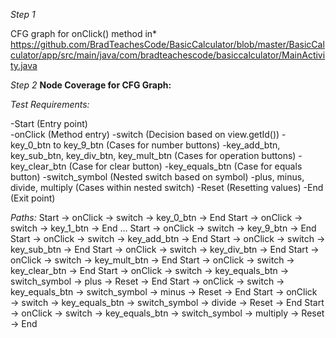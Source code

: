 *Step 1*

CFG graph for onClick() method in* https://github.com/BradTeachesCode/BasicCalculator/blob/master/BasicCalculator/app/src/main/java/com/bradteachescode/basiccalculator/MainActivity.java 

*Step 2*
**Node Coverage for CFG Graph:** 

*Test Requirements:*

-Start (Entry point) <br>
-onClick (Method entry)
-switch (Decision based on view.getId())
-key_0_btn to key_9_btn (Cases for number buttons)
-key_add_btn, key_sub_btn, key_div_btn, key_mult_btn (Cases for operation buttons)
-key_clear_btn (Case for clear button)
-key_equals_btn (Case for equals button)
-switch_symbol (Nested switch based on symbol)
-plus, minus, divide, multiply (Cases within nested switch)
-Reset (Resetting values)
-End (Exit point)

*Paths:* 
Start → onClick → switch → key_0_btn → End
Start → onClick → switch → key_1_btn → End
...
Start → onClick → switch → key_9_btn → End
Start → onClick → switch → key_add_btn → End
Start → onClick → switch → key_sub_btn → End
Start → onClick → switch → key_div_btn → End
Start → onClick → switch → key_mult_btn → End
Start → onClick → switch → key_clear_btn → End
Start → onClick → switch → key_equals_btn → switch_symbol → plus → Reset → End
Start → onClick → switch → key_equals_btn → switch_symbol → minus → Reset → End
Start → onClick → switch → key_equals_btn → switch_symbol → divide → Reset → End
Start → onClick → switch → key_equals_btn → switch_symbol → multiply → Reset → End

